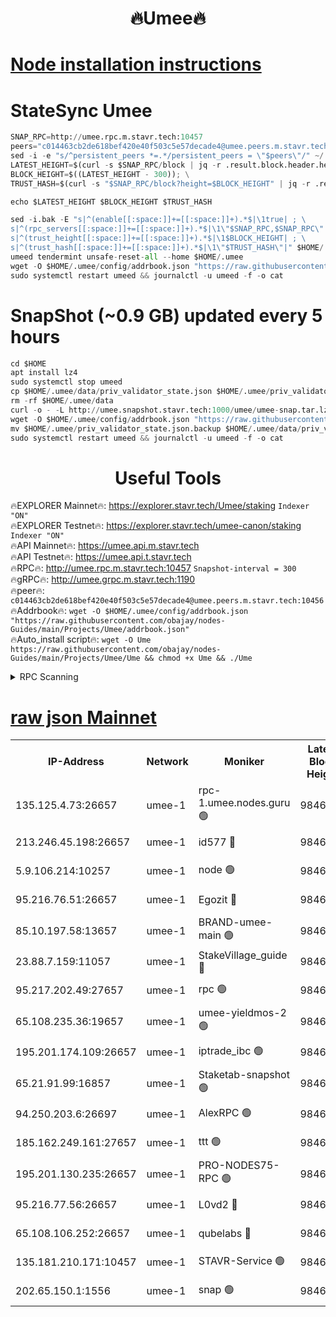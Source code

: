 <h1 align="center"> 🔥Umee🔥</h1>


[Node installation instructions](https://github.com/obajay/nodes-Guides/tree/main/Projects/Umee)
=
# StateSync Umee
```python
SNAP_RPC=http://umee.rpc.m.stavr.tech:10457
peers="c014463cb2de618bef420e40f503c5e57decade4@umee.peers.m.stavr.tech:10456"
sed -i -e "s/^persistent_peers *=.*/persistent_peers = \"$peers\"/" ~/.umee/config/config.toml
LATEST_HEIGHT=$(curl -s $SNAP_RPC/block | jq -r .result.block.header.height); \
BLOCK_HEIGHT=$((LATEST_HEIGHT - 300)); \
TRUST_HASH=$(curl -s "$SNAP_RPC/block?height=$BLOCK_HEIGHT" | jq -r .result.block_id.hash)

echo $LATEST_HEIGHT $BLOCK_HEIGHT $TRUST_HASH

sed -i.bak -E "s|^(enable[[:space:]]+=[[:space:]]+).*$|\1true| ; \
s|^(rpc_servers[[:space:]]+=[[:space:]]+).*$|\1\"$SNAP_RPC,$SNAP_RPC\"| ; \
s|^(trust_height[[:space:]]+=[[:space:]]+).*$|\1$BLOCK_HEIGHT| ; \
s|^(trust_hash[[:space:]]+=[[:space:]]+).*$|\1\"$TRUST_HASH\"|" $HOME/.umee/config/config.toml
umeed tendermint unsafe-reset-all --home $HOME/.umee
wget -O $HOME/.umee/config/addrbook.json "https://raw.githubusercontent.com/obajay/nodes-Guides/main/Projects/Umee/addrbook.json"
sudo systemctl restart umeed && journalctl -u umeed -f -o cat
```
# SnapShot (~0.9 GB) updated every 5 hours
```python
cd $HOME
apt install lz4
sudo systemctl stop umeed
cp $HOME/.umee/data/priv_validator_state.json $HOME/.umee/priv_validator_state.json.backup
rm -rf $HOME/.umee/data
curl -o - -L http://umee.snapshot.stavr.tech:1000/umee/umee-snap.tar.lz4 | lz4 -c -d - | tar -x -C $HOME/.umee --strip-components 2
wget -O $HOME/.umee/config/addrbook.json "https://raw.githubusercontent.com/obajay/nodes-Guides/main/Projects/Umee/addrbook.json"
mv $HOME/.umee/priv_validator_state.json.backup $HOME/.umee/data/priv_validator_state.json
sudo systemctl restart umeed && journalctl -u umeed -f -o cat
```
 <h1 align="center"> Useful Tools</h1>

🔥EXPLORER Mainnet🔥:      https://explorer.stavr.tech/Umee/staking             `Indexer "ON"` \
🔥EXPLORER Testnet🔥:        https://explorer.stavr.tech/umee-canon/staking      `Indexer "ON"` \
🔥API Mainnet🔥:                   https://umee.api.m.stavr.tech \
🔥API Testnet🔥:                     https://umee.api.t.stavr.tech \
🔥RPC🔥:                                   http://umee.rpc.m.stavr.tech:10457                     `Snapshot-interval = 300` \
🔥gRPC🔥:                              http://umee.grpc.m.stavr.tech:1190 \
🔥peer🔥:                     `c014463cb2de618bef420e40f503c5e57decade4@umee.peers.m.stavr.tech:10456` \
🔥Addrbook🔥:    ```wget -O $HOME/.umee/config/addrbook.json "https://raw.githubusercontent.com/obajay/nodes-Guides/main/Projects/Umee/addrbook.json"``` \
🔥Auto_install script🔥: ```wget -O Ume https://raw.githubusercontent.com/obajay/nodes-Guides/main/Projects/Umee/Ume && chmod +x Ume && ./Ume```

<details>
<summary>RPC Scanning</summary>

<h2 align="center"> We scan nodes in real time every 4 hours. And we provide the final result of RPC endpoints.
We cannot influence the operation of these nodes in any way. </h2>


```python
If Voting Power is higher than 0 --> then the Node is a validator of the network and may be subject to attack and be a potential threat to the chain.
```
```python
We marked such validators with a red symbol
```

</details>

[raw json Mainnet](https://rpc-check.umeem.stavr.tech/umeem/rpc-umeem-result.json)
=



<table><tr><th>IP-Address</th><th>Network</th><th>Moniker</th><th>Latest Block Height</th><th>Earliest Block Height</th><th>Catching Up</th><th>Tx Index</th><th>Voting Power</th><th>Scan Time</th></tr><tr><td>135.125.4.73:26657</td><td>umee-1</td><td>rpc-1.umee.nodes.guru 🟢</td><td>9846761</td><td>5167386</td><td>False</td><td>on</td><td>0</td><td>2023-12-26T02:21:56.899922924UTC</td></tr><tr><td>213.246.45.198:26657</td><td>umee-1</td><td>id577 🔴</td><td>9846747</td><td>7100001</td><td>False</td><td>on</td><td>35108337</td><td>2023-12-26T02:20:32.062503040UTC</td></tr><tr><td>5.9.106.214:10257</td><td>umee-1</td><td>node 🟢</td><td>9846757</td><td>7942001</td><td>False</td><td>on</td><td>0</td><td>2023-12-26T02:21:29.479117315UTC</td></tr><tr><td>95.216.76.51:26657</td><td>umee-1</td><td>Egozit 🔴</td><td>9846761</td><td>8262001</td><td>False</td><td>off</td><td>38052427</td><td>2023-12-26T02:21:56.511185354UTC</td></tr><tr><td>85.10.197.58:13657</td><td>umee-1</td><td>BRAND-umee-main 🟢</td><td>9846750</td><td>8427832</td><td>False</td><td>on</td><td>0</td><td>2023-12-26T02:20:47.002129263UTC</td></tr><tr><td>23.88.7.159:11057</td><td>umee-1</td><td>StakeVillage_guide 🔴</td><td>9846756</td><td>9137726</td><td>False</td><td>on</td><td>1408825</td><td>2023-12-26T02:21:21.889479300UTC</td></tr><tr><td>95.217.202.49:27657</td><td>umee-1</td><td>rpc 🟢</td><td>9846754</td><td>9440090</td><td>False</td><td>on</td><td>0</td><td>2023-12-26T02:21:15.030318806UTC</td></tr><tr><td>65.108.235.36:19657</td><td>umee-1</td><td>umee-yieldmos-2 🟢</td><td>9846740</td><td>9575548</td><td>False</td><td>on</td><td>0</td><td>2023-12-26T02:19:52.759016107UTC</td></tr><tr><td>195.201.174.109:26657</td><td>umee-1</td><td>iptrade_ibc 🟢</td><td>9846751</td><td>9686001</td><td>False</td><td>on</td><td>0</td><td>2023-12-26T02:20:55.862476698UTC</td></tr><tr><td>65.21.91.99:16857</td><td>umee-1</td><td>Staketab-snapshot 🟢</td><td>9846751</td><td>9721001</td><td>False</td><td>off</td><td>0</td><td>2023-12-26T02:20:58.251338159UTC</td></tr><tr><td>94.250.203.6:26697</td><td>umee-1</td><td>AlexRPC 🟢</td><td>9846749</td><td>9722001</td><td>False</td><td>on</td><td>0</td><td>2023-12-26T02:20:44.677438306UTC</td></tr><tr><td>185.162.249.161:27657</td><td>umee-1</td><td>ttt 🟢</td><td>9846754</td><td>9733423</td><td>False</td><td>on</td><td>0</td><td>2023-12-26T02:21:15.401520212UTC</td></tr><tr><td>195.201.130.235:26657</td><td>umee-1</td><td>PRO-NODES75-RPC 🟢</td><td>9846756</td><td>9746756</td><td>False</td><td>on</td><td>0</td><td>2023-12-26T02:21:24.184084768UTC</td></tr><tr><td>95.216.77.56:26657</td><td>umee-1</td><td>L0vd2 🔴</td><td>9846764</td><td>9746764</td><td>False</td><td>off</td><td>37190726</td><td>2023-12-26T02:22:14.078535015UTC</td></tr><tr><td>65.108.106.252:26657</td><td>umee-1</td><td>qubelabs 🔴</td><td>9846750</td><td>9761001</td><td>False</td><td>on</td><td>36532331</td><td>2023-12-26T02:20:49.394989468UTC</td></tr><tr><td>135.181.210.171:10457</td><td>umee-1</td><td>STAVR-Service 🟢</td><td>9846762</td><td>9844001</td><td>False</td><td>on</td><td>0</td><td>2023-12-26T02:22:03.528885169UTC</td></tr><tr><td>202.65.150.1:1556</td><td>umee-1</td><td>snap 🟢</td><td>9846756</td><td>9845300</td><td>False</td><td>on</td><td>0</td><td>2023-12-26T02:21:25.061193725UTC</td></tr></table>